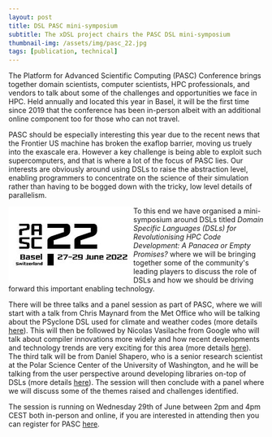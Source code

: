 ```yaml
---
layout: post
title: DSL PASC mini-symposium
subtitle: The xDSL project chairs the PASC DSL mini-symposium
thumbnail-img: /assets/img/pasc_22.jpg
tags: [publication, technical]
---
```


The Platform for Advanced Scientific Computing (PASC) Conference brings together domain scientists, computer scientists, HPC professionals, and vendors to talk about some of the challenges and opportunities we face in HPC. Held annually and located this year in Basel, it will be the first time since 2019 that the conference has been in-person albeit with an additional online component too for those who can not travel. 

PASC should be especially interesting this year due to the recent news that the Frontier US machine has broken the exaflop barrier, moving us truely into the exascale era. However a key challenge is being able to exploit such supercomputers, and that is where a lot of the focus of PASC lies. Our interests are obviously around using DSLs to raise the abstraction level, enabling programmers to concentrate on the science of their simulation rather than having to be bogged down with the tricky, low level details of parallelism.

<img src="/assets/img/pasc_22.jpg" align="left">

To this end we have organised a mini-symposium around DSLs titled _Domain Specific Languages (DSLs) for Revolutionising HPC Code Development: A Panacea or Empty Promises?_ where we will be bringing together some of the community's leading players to discuss the role of DSLs and how we should be driving forward this important enabling technology.

There will be three talks and a panel session as part of PASC, where we will start with a talk from Chris Maynard from the Met Office who will be talking about the PSyclone DSL used for climate and weather codes (more details [here](https://pasc22.pasc-conference.org/program/schedule/presentation/?id=msa245&sess=sess162)). This will then be followed by Nicolas Vasilache from Google who will talk about compiler innovations more widely and how recent developments and technology trends are very exciting for this area (more details [here](https://pasc22.pasc-conference.org/program/schedule/presentation/?id=msa266&sess=sess162)). The third talk will be from Daniel Shapero, who is a senior research scientist at the Polar Science Center of the University of Washington, and he will be talking from the user perspective around developing libraries on-top of DSLs (more details [here](https://pasc22.pasc-conference.org/program/schedule/presentation/?id=msa271&sess=sess162)). The session will then conclude with a panel where we will discuss some of the themes raised and challenges identified.

The session is running on Wednesday 29th of June between 2pm and 4pm CEST both in-person and online, if you are interested in attending then you can register for PASC [here](https://pasc22.pasc-conference.org/registration/registration/).
